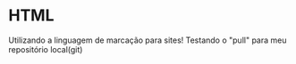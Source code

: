 # HTML
 Utilizando a linguagem de marcação para sites!
 Testando o "pull" para meu repositório local(git)
